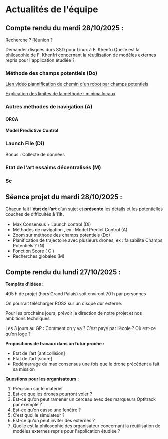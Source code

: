# Actualités de l'équipe

## Compte rendu du mardi 28/10/2025 :

Recherche ?
Réunion ?

Demander disques durs SSD pour Linux à F. Khenfri
Quelle est la philosophie de F. Khenfri concernant la réutilisation de modèles externes repris pour l'application étudiée ?


### Méthode des champs potentiels (Do)
[Lien vidéo plannification de chemin d'un robot par champs potentiels](https://youtu.be/FT5DQ-SGYL4?t=1675)

[Explication des limites de la méthode : minima locaux](https://medium.com/@rymshasiddiqui/path-planning-using-potential-field-algorithm-a30ad12bdb08)

### Autres méthodes de navigation (A)
#### ORCA

#### Model Predictive Control

### Launch File (Di)

Bonus : Collecte de données

### Etat de l'art essaims décentralisés (M)

### Sc



## Séance projet du mardi 28/10/2025 :

Chacun fait l’**état de l’art** d’un sujet et **présente** les détails et les potentielles couches de difficultés **à 11h.**

 - Max Consensus + Launch control (Di)
 - Méthodes de navigation , ex : Model Predict Control (A)
 - Zoom sur méthode des champs potentiels (Do)
 - Planification de trajectoire avec plusieurs drones,  ex : faisabilité
   Champs Potentiels ? (N)
 - Fonction Score ( C )
 - Recherches globales (M)

## Compte rendu du lundi 27/10/2025 :
**Tempête d'idées :**

405 h de projet (hors Grand Palais) soit environt 70 h par personnes

On pourrait télécharger ROS2 sur un disque dur externe.

Pour les prochains jours, prévoir la direction de notre projet et nos ambitions techniques

Les 3 jours au GP : Comment on y va ? C’est payé par l’école ? Où est-ce qu’on loge ?

**Propositions de travaux dans un futur proche :**

 - Etat de l’art [anticollision]
 - Etat de l’art [score]
 - Redémarrage du max consensus une fois que le drone précédent a fait
   sa mission

**Questions pour les organisateurs :**

 1. Précision sur le matériel
 2. Est-ce que les drones pourront voler ?
 3. Est-ce qu’on peut ramener un cerceau avec des marqueurs Optitrack
    par exemple ?
 4. Est-ce qu’on casse une fenêtre ?
 5. C’est quoi le simulateur ?
 6. Est-ce qu’on peut inviter des externes ?
 7. Quelle est la philosophie des organisateur concernant la réutilisation de modèles externes repris pour l'application étudiée ?

<!--stackedit_data:
eyJoaXN0b3J5IjpbMTc4Mjk0Mjc2NywtMTM0ODg4ODI1NywyMT
I4NzkwODc4LDQwMzY2MzEwLC0xNTIyODU0MDk4LC0xNzk0Njcz
Nzg4LC05MzYxMTg2MjMsMTI5ODk0MTA4OSwtMTM1MjM1NDUwXX
0=
-->